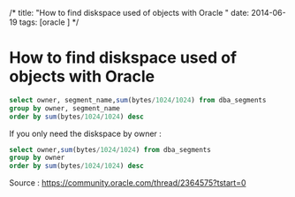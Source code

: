 /*
title: "How to find diskspace used of objects with Oracle"
date: 2014-06-19
tags: [oracle]
*/
# How to find diskspace used of objects with Oracle

```sql
select owner, segment_name,sum(bytes/1024/1024) from dba_segments
group by owner, segment_name
order by sum(bytes/1024/1024) desc
```

If you only need the diskspace by owner :

```sql
select owner,sum(bytes/1024/1024) from dba_segments
group by owner
order by sum(bytes/1024/1024) desc
```

Source : https://community.oracle.com/thread/2364575?tstart=0